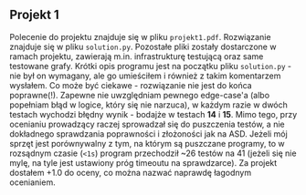 ## Projekt 1
Polecenie do projektu znajduje się w pliku ```projekt1.pdf```. Rozwiązanie znajduje się w pliku ```solution.py```. Pozostałe pliki zostały dostarczone w ramach projektu, zawierają m.in. infrastrukturę testującą oraz same testowane grafy.
Krótki opis programu jest na początku pliku ```solution.py``` - nie był on wymagany, ale go umieściłem i również z takim komentarzem wysłałem. Co może być ciekawe - rozwiązanie nie jest do końca poprawne(!). Zapewne nie uwzględniam pewnego edge-case'a (albo popełniam błąd w logice, który się nie narzuca), w każdym razie w dwóch testach wychodzi błędny wynik - bodajże w testach **14** i **15**. Mimo tego, przy ocenianiu prowadzący raczej sprowadzał się do puszczenia testów, a nie dokładnego sprawdzania poprawności i złożoności jak na ASD.
Jeżeli mój sprzęt jest porównywalny z tym, na którym są puszczane programy, to w rozsądnym czasie (```<1s```) program przechodził ~26 testów na 41 (jeżeli się nie mylę, na tyle jest ustawiony próg timeoutu na sprawdzarce). Za projekt dostałem +1.0 do oceny, co można nazwać naprawdę łagodnym ocenianiem.
